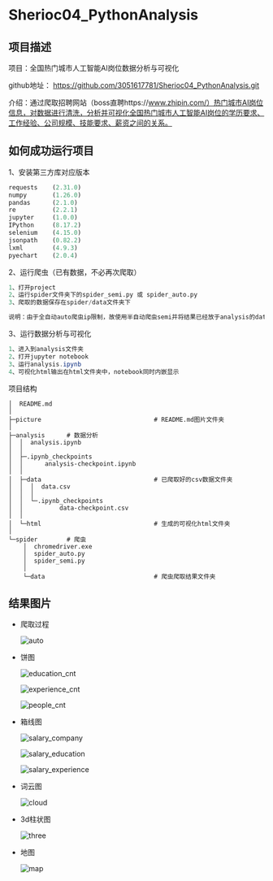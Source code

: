 # Sherioc04_PythonAnalysis 
## 项目描述

项目：全国热门城市人工智能AI岗位数据分析与可视化

github地址： https://github.com/3051617781/Sherioc04_PythonAnalysis.git

介绍：通过爬取招聘网站（boss直聘https://www.zhipin.com/）热门城市AI岗位信息，对数据进行清洗，分析并可视化全国热门城市人工智能AI岗位的学历要求、工作经验、公司规模、技能要求、薪资之间的关系。

## 如何成功运行项目

1、安装第三方库对应版本

```python
requests	(2.31.0)
numpy   	(1.26.0)
pandas 		(2.1.0)
re			(2.2.1)
jupyter 	(1.0.0)
IPython		(8.17.2)
selenium 	(4.15.0)
jsonpath	(0.82.2)
lxml		(4.9.3)
pyechart 	(2.0.4)
```

2、运行爬虫（已有数据，不必再次爬取）

```python
1、打开project
2、运行spider文件夹下的spider_semi.py 或 spider_auto.py
3、爬取的数据保存在spider/data文件夹下

说明：由于全自动auto爬虫ip限制，故使用半自动爬虫semi并将结果已经放于analysis的data文件夹下，无需进行爬取
```

3、运行数据分析与可视化

```java
1、进入到analysis文件夹
2、打开jupyter notebook
3、运行analysis.ipynb
4、可视化html输出在html文件夹中，notebook同时内嵌显示
```



项目结构

```pthon
│  README.md
│
├─picture  								# README.md图片文件夹
│
├─analysis		# 数据分析
│  │  analysis.ipynb					
│  │
│  ├─.ipynb_checkpoints
│  │      analysis-checkpoint.ipynb
│  │
│  ├─data								# 已爬取好的csv数据文件夹
│  │  │  data.csv 						
│  │  │
│  │  └─.ipynb_checkpoints
│  │          data-checkpoint.csv
│  │
│  └─html 								# 生成的可视化html文件夹
│
└─spider 		# 爬虫
    │  chromedriver.exe
    │  spider_auto.py
    │  spider_semi.py
    │
    └─data								# 爬虫爬取结果文件夹
```



## 结果图片

- 爬取过程

  ![auto](picture/auto.png)

- 饼图

  ![education_cnt](picture/education_cnt.png)

  ![experience_cnt](picture/experience_cnt.png)

  ![people_cnt](picture/people_cnt.png)

- 箱线图

  ![salary_company](picture/salary_company.png)

  ![salary_education](picture/salary_education.png)

  ![salary_experience](picture/salary_experience.png)

- 词云图

  ![cloud](picture/cloud.png)

- 3d柱状图

  ![three](picture/three.png)

- 地图

  ![map](picture/map.png)

## 



